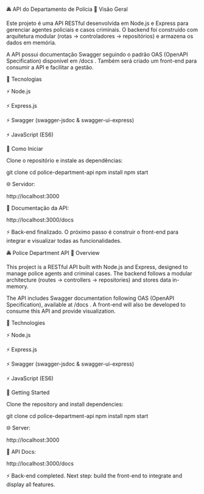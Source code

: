 🚔 API do Departamento de Polícia
📌 Visão Geral

Este projeto é uma API RESTful desenvolvida em Node.js e Express para gerenciar agentes policiais e casos criminais.
O backend foi construído com arquitetura modular (rotas → controladores → repositórios) e armazena os dados em memória.

A API possui documentação Swagger seguindo o padrão OAS (OpenAPI Specification) disponível em /docs
.
Também será criado um front-end para consumir a API e facilitar a gestão.

🔧 Tecnologias

⚡ Node.js

⚡ Express.js

⚡ Swagger (swagger-jsdoc & swagger-ui-express)

⚡ JavaScript (ES6)

🚀 Como Iniciar

Clone o repositório e instale as dependências:

git clone <repo-url>
cd police-department-api
npm install
npm start


🌐 Servidor:

http://localhost:3000


📑 Documentação da API:

http://localhost:3000/docs


⚡ Back-end finalizado. O próximo passo é construir o front-end para integrar e visualizar todas as funcionalidades.

🚔 Police Department API
📌 Overview

This project is a RESTful API built with Node.js and Express, designed to manage police agents and criminal cases.
The backend follows a modular architecture (routes → controllers → repositories) and stores data in-memory.

The API includes Swagger documentation following OAS (OpenAPI Specification), available at /docs
.
A front-end will also be developed to consume this API and provide visualization.

🔧 Technologies

⚡ Node.js

⚡ Express.js

⚡ Swagger (swagger-jsdoc & swagger-ui-express)

⚡ JavaScript (ES6)

🚀 Getting Started

Clone the repository and install dependencies:

git clone <repo-url>
cd police-department-api
npm install
npm start


🌐 Server:

http://localhost:3000


📑 API Docs:

http://localhost:3000/docs

⚡ Back-end completed. Next step: build the front-end to integrate and display all features.

